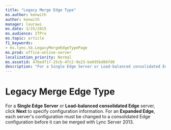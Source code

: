 ```yaml
---
title: "Legacy Merge Edge Type"
ms.author: kenwith
author: kenwith
manager: laurawi
ms.date: 3/25/2015
ms.audience: ITPro
ms.topic: article
f1_keywords:
- ms.lync.tb.LegacyMergeEdgeTypePage
ms.prod: office-online-server
localization_priority: Normal
ms.assetid: 47bedf17-25cb-4fc2-9e23-be695bd86fd0
description: "For a Single Edge Server or Load-balanced consolidated Edge server, click Next to specify configuration information. For an Expanded Edge, each server's configuration must be changed to a consolidated Edge configuration before it can be merged with Lync Server 2013."
---
```


# Legacy Merge Edge Type
 
For a **Single Edge Server** or **Load-balanced consolidated Edge** server, click **Next** to specify configuration information. For an **Expanded Edge**, each server's configuration must be changed to a consolidated Edge configuration before it can be merged with Lync Server 2013. 
  

